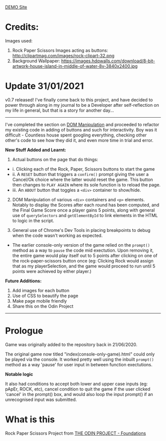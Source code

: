 [DEMO Site](https://jessumguy.github.io/rock-paper-scissors-game/ "Rock Paper Scissors")

# Credits:

Images used:
1. Rock Paper Scissors Images acting as buttons: http://clipartmag.com/images/rock-clipart-32.png
2. Background Wallpaper: https://images.hdqwalls.com/download/8-bit-artwork-house-island-in-middle-of-water-8v-3840x2400.jpg


# Update 31/01/2021

v0.7 released! I've finally come back to this project, and have decided to power through along in my journal to be a Developer after self-reflection on my life in general, but that is a story for another day...

---

I've completed the section on [DOM Manipulation](https://www.theodinproject.com/lessons/dom-manipulation) and proceeded to refactor my existing code in adding of buttons and such for interactivity. Boy was it difficult - Countless house spent googling everything, checking other other's code to see how they did it, and even more time in trial and error. 

**New Stuff Added and Learnt:**

1. Actual buttons on the page that do things: 
* i. Clicking each of the Rock, Paper, Scissors buttons to start the game
* ii. A `RESET` button that triggers a `confirm()` prompt giving the user a Cancel/Ok choice where the latter would reset the game. This button then changes to `PLAY AGAIN` where its sole function is to reload the page. 
* iii. An `ABOUT` button that toggles a `<div>` container to show/hide.

2. DOM Manipulation of various `<div>` containers and `<p>` elements. Notably to display the Scores after each round has been computed, and the Final Game Score once a player gains 5 points, along with general use of `querySelectors` and `getElementById` to link elements in the HTML to logic in the script.

3. General use of Chrome's Dev Tools in placing breakpoints to debug when the code wasn't working as expected. 
* The earlier console-only version of the game relied on the `prompt()` method as a way to `pause` the code mid exectution. Upon removing it, the entire game would play itself out to 5 points after clicking on one of the rock-paper-scissors button once (eg: Clicking Rock would assign that as my playerSelection, and the game would proceed to run until 5 points were achieved by either player.)

**Future Additions:**

1. Add images for each button
2. Use of CSS to beautify the page
3. Make page mobile friendly
4. Share this on the Odin Project

---

# Prologue

Game was originally added to the repository back in 21/06/2020.

The original game now titled "index(console-only-game).html" could only be played via the console.  It worked pretty well using the inbuilt `prompt()` method as a way 'pause' for user input in between function exectutions. 

**Notable logic**

It also had conditions to accept both lower and upper case inputs (eg: pApEr, ROCK, etc), cancel condition to quit the game if the user clicked 'cancel' in the prompt() box, and would also loop the input prompt() if an unrecognised input was submitted.


# What is this

Rock Paper Scissors Project from [THE ODIN PROJECT - Foundations](https://www.theodinproject.com/courses/foundations)